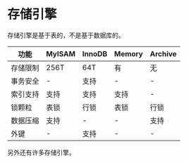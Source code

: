 存储引擎
========
存储引擎是基于表的，不是基于数据库的。

|功能|MyISAM|InnoDB|Memory|Archive|
|------|------------|-----------|-----------|------------
|存储限制|256T|64T |有  |无
|事务安全|-   |支持|-   |-
|索引支持|支持|支持|支持|-
|锁颗粒  |表锁|行锁|表锁|行锁
|数据压缩|支持|-   |-   |支持
|外键    |-   |支持|-   |-

另外还有许多存储引擎。
